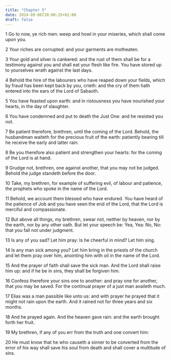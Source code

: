 ```yaml
---
title: "Chapter 5"
date: 2024-09-06T20:00:25+02:00
draft: false
---
```



1 Go to now, ye rich men: weep and howl in your miseries, which shall come upon you.

2 Your riches are corrupted: and your garments are motheaten.

3 Your gold and silver is cankered: and the rust of them shall be for a testimony against you and shall eat your flesh like fire. You have stored up to yourselves wrath against the last days.

4 Behold the hire of the labourers who have reaped down your fields, which by fraud has been kept back by you, crieth: and the cry of them hath entered into the ears of the Lord of Sabaoth.

5 You have feasted upon earth: and in riotousness you have nourished your hearts, in the day of slaughter.

6 You have condemned and put to death the Just One: and he resisted you not.

7 Be patient therefore, brethren, until the coming of the Lord. Behold, the husbandman waiteth for the precious fruit of the earth: patiently bearing till he receive the early and latter rain.

8 Be you therefore also patient and strengthen your hearts: for the coming of the Lord is at hand.

9 Grudge not, brethren, one against another, that you may not be judged. Behold the judge standeth before the door.

10 Take, my brethren, for example of suffering evil, of labour and patience, the prophets who spoke in the name of the Lord.

11 Behold, we account them blessed who have endured. You have heard of the patience of Job and you have seen the end of the Lord, that the Lord is merciful and compassionate.

12 But above all things, my brethren, swear not, neither by heaven, nor by the earth, nor by any other oath. But let your speech be: Yea, Yea: No, No: that you fall not under judgment.

13 Is any of you sad? Let him pray: Is he cheerful in mind? Let him sing.

14 Is any man sick among you? Let him bring in the priests of the church and let them pray over him, anointing him with oil in the name of the Lord.

15 And the prayer of faith shall save the sick man. And the Lord shall raise him up: and if he be in sins, they shall be forgiven him.

16 Confess therefore your sins one to another: and pray one for another, that you may be saved. For the continual prayer of a just man availeth much.

17 Elias was a man passible like unto us: and with prayer he prayed that it might not rain upon the earth. And it rained not for three years and six months.

18 And he prayed again. And the heaven gave rain: and the earth brought forth her fruit.

19 My brethren, if any of you err from the truth and one convert him:

20 He must know that he who causeth a sinner to be converted from the error of his way shall save his soul from death and shall cover a multitude of sins.

